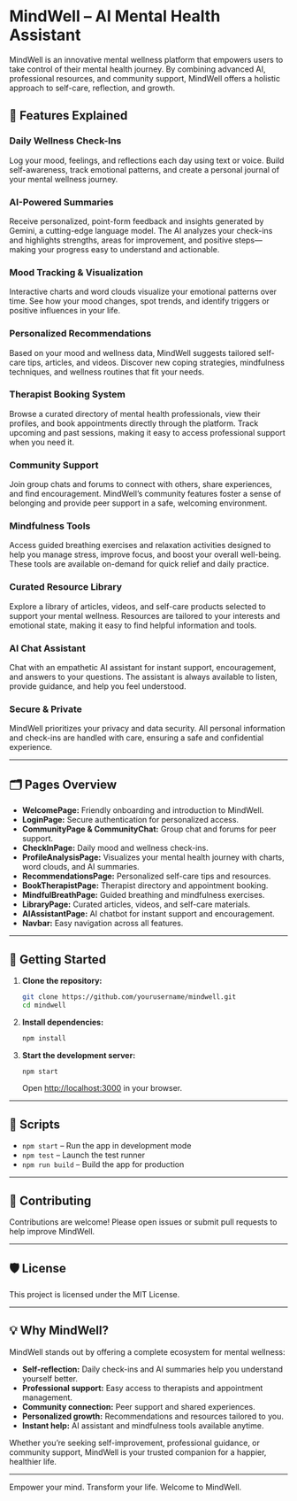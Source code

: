 


# MindWell – AI Mental Health Assistant

MindWell is an innovative mental wellness platform that empowers users to take control of their mental health journey. By combining advanced AI, professional resources, and community support, MindWell offers a holistic approach to self-care, reflection, and growth.

## 🌟 Features Explained

### Daily Wellness Check-Ins
Log your mood, feelings, and reflections each day using text or voice. Build self-awareness, track emotional patterns, and create a personal journal of your mental wellness journey.

### AI-Powered Summaries
Receive personalized, point-form feedback and insights generated by Gemini, a cutting-edge language model. The AI analyzes your check-ins and highlights strengths, areas for improvement, and positive steps—making your progress easy to understand and actionable.

### Mood Tracking & Visualization
Interactive charts and word clouds visualize your emotional patterns over time. See how your mood changes, spot trends, and identify triggers or positive influences in your life.

### Personalized Recommendations
Based on your mood and wellness data, MindWell suggests tailored self-care tips, articles, and videos. Discover new coping strategies, mindfulness techniques, and wellness routines that fit your needs.

### Therapist Booking System
Browse a curated directory of mental health professionals, view their profiles, and book appointments directly through the platform. Track upcoming and past sessions, making it easy to access professional support when you need it.

### Community Support
Join group chats and forums to connect with others, share experiences, and find encouragement. MindWell’s community features foster a sense of belonging and provide peer support in a safe, welcoming environment.

### Mindfulness Tools
Access guided breathing exercises and relaxation activities designed to help you manage stress, improve focus, and boost your overall well-being. These tools are available on-demand for quick relief and daily practice.

### Curated Resource Library
Explore a library of articles, videos, and self-care products selected to support your mental wellness. Resources are tailored to your interests and emotional state, making it easy to find helpful information and tools.

### AI Chat Assistant
Chat with an empathetic AI assistant for instant support, encouragement, and answers to your questions. The assistant is always available to listen, provide guidance, and help you feel understood.

### Secure & Private
MindWell prioritizes your privacy and data security. All personal information and check-ins are handled with care, ensuring a safe and confidential experience.

---

## 🗂️ Pages Overview

- **WelcomePage:** Friendly onboarding and introduction to MindWell.
- **LoginPage:** Secure authentication for personalized access.
- **CommunityPage & CommunityChat:** Group chat and forums for peer support.
- **CheckInPage:** Daily mood and wellness check-ins.
- **ProfileAnalysisPage:** Visualizes your mental health journey with charts, word clouds, and AI summaries.
- **RecommendationsPage:** Personalized self-care tips and resources.
- **BookTherapistPage:** Therapist directory and appointment booking.
- **MindfulBreathPage:** Guided breathing and mindfulness exercises.
- **LibraryPage:** Curated articles, videos, and self-care materials.
- **AIAssistantPage:** AI chatbot for instant support and encouragement.
- **Navbar:** Easy navigation across all features.

---

## 🚀 Getting Started

1. **Clone the repository:**
	```bash
	git clone https://github.com/yourusername/mindwell.git
	cd mindwell
	```
2. **Install dependencies:**
	```bash
	npm install
	```
3. **Start the development server:**
	```bash
	npm start
	```
	Open [http://localhost:3000](http://localhost:3000) in your browser.

---

## 📜 Scripts

- `npm start` – Run the app in development mode
- `npm test` – Launch the test runner
- `npm run build` – Build the app for production

---

## 🤝 Contributing

Contributions are welcome! Please open issues or submit pull requests to help improve MindWell.

---

## 🛡️ License

This project is licensed under the MIT License.

---

## 💡 Why MindWell?

MindWell stands out by offering a complete ecosystem for mental wellness:
- **Self-reflection:** Daily check-ins and AI summaries help you understand yourself better.
- **Professional support:** Easy access to therapists and appointment management.
- **Community connection:** Peer support and shared experiences.
- **Personalized growth:** Recommendations and resources tailored to you.
- **Instant help:** AI assistant and mindfulness tools available anytime.

Whether you’re seeking self-improvement, professional guidance, or community support, MindWell is your trusted companion for a happier, healthier life.

---

Empower your mind. Transform your life. Welcome to MindWell.